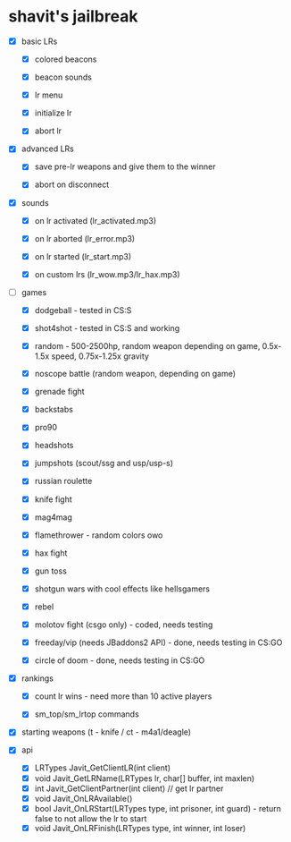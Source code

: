 # shavit's jailbreak

- [x] basic LRs
    - [x] colored beacons
    - [x] beacon sounds
    - [x] lr menu
    - [x] initialize lr
    - [x] abort lr


- [x] advanced LRs
    - [x] save pre-lr weapons and give them to the winner
    - [x] abort on disconnect


- [x] sounds
    - [x] on lr activated (lr_activated.mp3)
    - [x] on lr aborted (lr_error.mp3)
    - [x] on lr started (lr_start.mp3)
    - [x] on custom lrs (lr_wow.mp3/lr_hax.mp3)


- [ ] games
    - [x] dodgeball - tested in CS:S
    - [x] shot4shot - tested in CS:S and working
    - [x] random - 500-2500hp, random weapon depending on game, 0.5x-1.5x speed, 0.75x-1.25x gravity
    - [x] noscope battle (random weapon, depending on game)
    - [x] grenade fight
    - [x] backstabs
    - [x] pro90
    - [x] headshots
    - [x] jumpshots (scout/ssg and usp/usp-s)
    - [x] russian roulette
    - [x] knife fight
    - [x] mag4mag
    - [x] flamethrower - random colors owo
    - [x] hax fight
    - [x] gun toss
    - [x] shotgun wars with cool effects like hellsgamers
    - [x] rebel
    - [x] molotov fight (csgo only) - coded, needs testing
    - [x] freeday/vip (needs JBaddons2 API) - done, needs testing in CS:GO
    - [x] circle of doom - done, needs testing in CS:GO


- [x] rankings
    - [x] count lr wins - need more than 10 active players
    - [x] sm_top/sm_lrtop commands


- [x] starting weapons (t - knife / ct - m4a1/deagle)


- [x] api
    - [x] LRTypes Javit_GetClientLR(int client)
    - [x] void Javit_GetLRName(LRTypes lr, char[] buffer, int maxlen)
    - [x] int Javit_GetClientPartner(int client) // get lr partner
    - [x] void Javit_OnLRAvailable()
    - [x] bool Javit_OnLRStart(LRTypes type, int prisoner, int guard) - return false to not allow the lr to start
    - [x] void Javit_OnLRFinish(LRTypes type, int winner, int loser)
